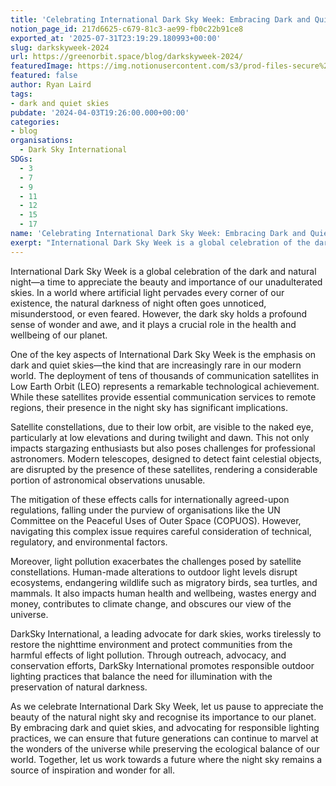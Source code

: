 ```yaml
---
title: 'Celebrating International Dark Sky Week: Embracing Dark and Quiet Skies'
notion_page_id: 217d6625-c679-81c3-ae99-fb0c22b91ce8
exported_at: '2025-07-31T23:19:29.180993+00:00'
slug: darkskyweek-2024
url: https://greenorbit.space/blog/darkskyweek-2024/
featuredImage: https://img.notionusercontent.com/s3/prod-files-secure%2F46d85076-9cc9-4816-b22e-3f6e1ee2434d%2F44f8788f-f663-4d1d-a2f4-0c4f30f32175%2Fidsw.jpg/size/w=2000?exp=1755008861&sig=LGViIlhc3wJ2Bdk-e6TAVUUI49RI5aQeC2BedPydfvc&id=2b1934bd-2137-436d-a8c8-96d0e35a3402&table=block&userId=6be61a03-d711-4ab6-ae5d-082d1492ba23
featured: false
author: Ryan Laird
tags:
- dark and quiet skies
pubdate: '2024-04-03T19:26:00.000+00:00'
categories:
- blog
organisations:
  - Dark Sky International
SDGs:
  - 3
  - 7
  - 9
  - 11
  - 12
  - 15
  - 17
name: 'Celebrating International Dark Sky Week: Embracing Dark and Quiet Skies'
exerpt: "International Dark Sky Week is a global celebration of the dark and natural night—a time to appreciate the beauty and importance of our unadulterated skies. In a world where artificial light pervades every corner of our existence, the natural darkness of night often goes unnoticed, misunderstood, or even feared."
---
```


International Dark Sky Week is a global celebration of the dark and natural night—a time to appreciate the beauty and importance of our unadulterated skies. In a world where artificial light pervades every corner of our existence, the natural darkness of night often goes unnoticed, misunderstood, or even feared. However, the dark sky holds a profound sense of wonder and awe, and it plays a crucial role in the health and wellbeing of our planet.

One of the key aspects of International Dark Sky Week is the emphasis on dark and quiet skies—the kind that are increasingly rare in our modern world. The deployment of tens of thousands of communication satellites in Low Earth Orbit (LEO) represents a remarkable technological achievement. While these satellites provide essential communication services to remote regions, their presence in the night sky has significant implications.

Satellite constellations, due to their low orbit, are visible to the naked eye, particularly at low elevations and during twilight and dawn. This not only impacts stargazing enthusiasts but also poses challenges for professional astronomers. Modern telescopes, designed to detect faint celestial objects, are disrupted by the presence of these satellites, rendering a considerable portion of astronomical observations unusable.

The mitigation of these effects calls for internationally agreed-upon regulations, falling under the purview of organisations like the UN Committee on the Peaceful Uses of Outer Space (COPUOS). However, navigating this complex issue requires careful consideration of technical, regulatory, and environmental factors.

Moreover, light pollution exacerbates the challenges posed by satellite constellations. Human-made alterations to outdoor light levels disrupt ecosystems, endangering wildlife such as migratory birds, sea turtles, and mammals. It also impacts human health and wellbeing, wastes energy and money, contributes to climate change, and obscures our view of the universe.

DarkSky International, a leading advocate for dark skies, works tirelessly to restore the nighttime environment and protect communities from the harmful effects of light pollution. Through outreach, advocacy, and conservation efforts, DarkSky International promotes responsible outdoor lighting practices that balance the need for illumination with the preservation of natural darkness.

As we celebrate International Dark Sky Week, let us pause to appreciate the beauty of the natural night sky and recognise its importance to our planet. By embracing dark and quiet skies, and advocating for responsible lighting practices, we can ensure that future generations can continue to marvel at the wonders of the universe while preserving the ecological balance of our world. Together, let us work towards a future where the night sky remains a source of inspiration and wonder for all.